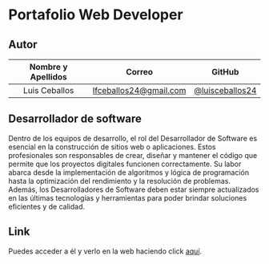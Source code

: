 # Portafolio Web Developer

## Autor

| **Nombre y Apellidos** |         **Correo**         |               **GitHub**               |
| :--------------------: | :------------------------: | :------------------------------------: |
|  Luis Ceballos  | lfceballos24@gmail.com | [@luisceballos24](https://github.com/luisceballos24) |

## Desarrollador de software

Dentro de los equipos de desarrollo, el rol del Desarrollador de Software es esencial en la construcción de sitios web o aplicaciones. Estos profesionales son responsables de crear, diseñar y mantener el código que permite que los proyectos digitales funcionen correctamente. Su labor abarca desde la implementación de algoritmos y lógica de programación hasta la optimización del rendimiento y la resolución de problemas. Además, los Desarrolladores de Software deben estar siempre actualizados en las últimas tecnologías y herramientas para poder brindar soluciones eficientes y de calidad.

## Link

Puedes acceder a él y verlo en la web haciendo click [aquí](luisceballos24.github.io/Portafolio).

